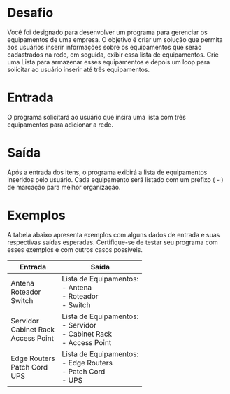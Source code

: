 
# Desafio
Você foi designado para desenvolver um programa para gerenciar os equipamentos de uma empresa. 
O objetivo é criar um solução que permita aos usuários inserir informações sobre os equipamentos que serão cadastrados na rede, em seguida, exibir essa lista de equipamentos. 
Crie uma Lista para armazenar esses equipamentos e depois um loop para solicitar ao usuário inserir até três equipamentos.

# Entrada
O programa solicitará ao usuário que insira uma lista com três equipamentos para adicionar a rede.

# Saída
Após a entrada dos itens, o programa exibirá a lista de equipamentos inseridos pelo usuário. 
Cada equipamento será listado com um prefixo ( - ) de marcação para melhor organização.

# Exemplos
A tabela abaixo apresenta exemplos com alguns dados de entrada e suas respectivas saídas esperadas. 
Certifique-se de testar seu programa com esses exemplos e com outros casos possíveis.

| Entrada	| Saída |
| - | - |
| Antena<br/> Roteador<br/> Switch	| Lista de Equipamentos:<br/> - Antena<br/> - Roteador<br/> - Switch |
| Servidor<br/> Cabinet Rack<br/> Access Point	| Lista de Equipamentos:<br/> - Servidor<br/> - Cabinet Rack<br/> - Access Point |
| Edge Routers<br/> Patch Cord<br/> UPS	| Lista de Equipamentos:<br/> - Edge Routers<br/> - Patch Cord<br/> - UPS |




